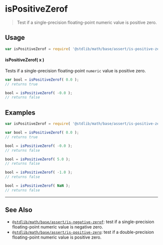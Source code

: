 <!--

@license Apache-2.0

Copyright (c) 2020 The Stdlib Authors.

Licensed under the Apache License, Version 2.0 (the "License");
you may not use this file except in compliance with the License.
You may obtain a copy of the License at

   http://www.apache.org/licenses/LICENSE-2.0

Unless required by applicable law or agreed to in writing, software
distributed under the License is distributed on an "AS IS" BASIS,
WITHOUT WARRANTIES OR CONDITIONS OF ANY KIND, either express or implied.
See the License for the specific language governing permissions and
limitations under the License.

-->

# isPositiveZerof

> Test if a single-precision floating-point numeric value is positive zero.

<section class="usage">

## Usage

```javascript
var isPositiveZerof = require( '@stdlib/math/base/assert/is-positive-zerof' );
```

#### isPositiveZerof( x )

Tests if a single-precision floating-point `numeric` value is positive zero.

```javascript
var bool = isPositiveZerof( 0.0 );
// returns true

bool = isPositiveZerof( -0.0 );
// returns false
```

</section>

<!-- /.usage -->

<section class="examples">

## Examples

<!-- eslint no-undef: "error" -->

```javascript
var isPositiveZerof = require( '@stdlib/math/base/assert/is-positive-zerof' );

var bool = isPositiveZerof( 0.0 );
// returns true

bool = isPositiveZerof( -0.0 );
// returns false

bool = isPositiveZerof( 5.0 );
// returns false

bool = isPositiveZerof( -1.0 );
// returns false

bool = isPositiveZerof( NaN );
// returns false
```

</section>

<!-- /.examples -->

<!-- Section for related `stdlib` packages. Do not manually edit this section, as it is automatically populated. -->

<section class="related">

* * *

## See Also

-   [`@stdlib/math/base/assert/is-negative-zerof`][@stdlib/math/base/assert/is-negative-zerof]: test if a single-precision floating-point numeric value is negative zero.
-   [`@stdlib/math/base/assert/is-positive-zero`][@stdlib/math/base/assert/is-positive-zero]: test if a double-precision floating-point numeric value is positive zero.

</section>

<!-- /.related -->

<!-- Section for all links. Make sure to keep an empty line after the `section` element and another before the `/section` close. -->

<section class="links">

<!-- <related-links> -->

[@stdlib/math/base/assert/is-negative-zerof]: https://github.com/stdlib-js/math/tree/main/base/assert/is-negative-zerof

[@stdlib/math/base/assert/is-positive-zero]: https://github.com/stdlib-js/math/tree/main/base/assert/is-positive-zero

<!-- </related-links> -->

</section>

<!-- /.links -->
